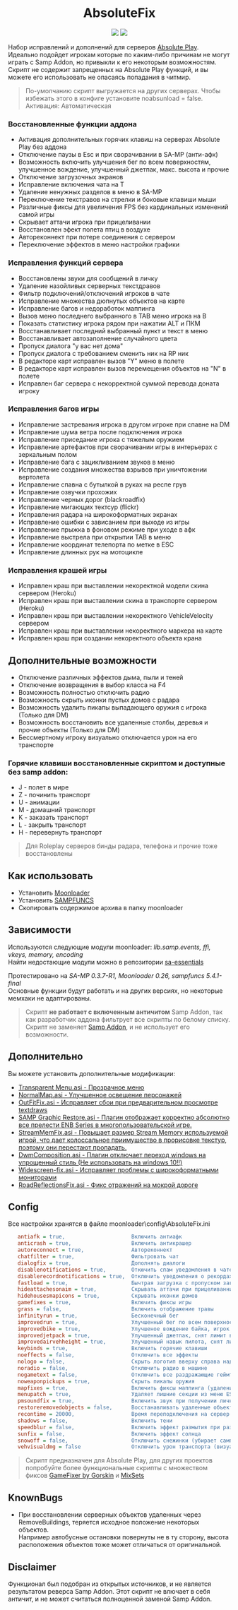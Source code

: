 <h1 align="center">AbsoluteFix</h1>
<p align="center">
    <a href="https://www.sa-mp.mp/"><img src="https://img.shields.io/badge/made%20for-GTA%20SA--MP-blue"></a>
    <a href="https://gta-samp.ru/"><img src="https://img.shields.io/badge/Server-Absolute%20Play-red"></a>
</p>

Набор исправлений и дополнений для серверов [Absolute Play](https://sa-mp.ru/).  
Идеально подойдет игрокам которые по каким-либо причинам не могут играть с Samp Addon, но привыкли к его некоторым возможностям.  
Скрипт не содержит запрещенных на Absolute Play функций, и вы можете его использовать не опасаясь попадания в читмир.  

> По-умолчанию скрипт выгружается на других серверах. Чтобы избежать этого в конфиге установите noabsunload = false.  
Активация: Автоматическая

### Восстановленные функции аддона
* Активация дополнительных горячих клавиш на серверах Absolute Play без аддона
* Отключение паузы в Esc и при сворачивании в SA-MP (анти-афк)
* Возможность включить улучшения бег по всем поверхностям, улучшенное вождение, улучшенный джетпак, макс. высота и прочие
* Отключение загрузочных экранов
* Исправление включения чата на T
* Удаление ненужных разделов в меню в SA-MP
* Переключение текстравов на стрелки и боковые клавиши мыши
* Различные фиксы для увеличения FPS без кардинальных изменений самой игры
* Скрывает аттачи игрока при прицеливании
* Восстановлен эфект полета птиц в воздухе
* Автореконнект при потере соединения с сервером
* Переключение эффектов в меню настройки графики

### Исправления функций сервера
* Восстановлены звуки для сообщений в личку
* Удаление назойливых серверных текстдравов
* Фильтр подключений/отключений игроков в чате
* Исправление множества дюпнутых объектов на карте
* Исправление багов и недоработок маппинга
* Вызов меню последнего выбранного в TAB меню игрока на B
* Показать статистику игрока рядом при нажатии ALT и ПКМ
* Восстанавливает последний выбранный пункт и текст в меню
* Восстанавливает автозаполнение случайного цвета
* Пропуск диалога "у вас нет дома"
* Пропуск диалога с требованием сменить ник на RP ник
* В редакторе карт исправлен вызов "Y" меню в полете
* В редакторе карт исправлен вызов перемещения объектов на "N" в полете
* Исправлен баг сервера с некорректной суммой перевода доната игроку

### Исправления багов игры
* Исправление застревания игрока в другом игроке при спавне на DM
* Исправление шума ветра после подключения игрока
* Исправление приседание игрока с тяжелым оружием
* Исправление артефактов при сворачивании игры в интерьерах с зеркальным полом
* Исправление бага с зацикливанием звуков в меню
* Исправление создания множества взрывов при уничтожении вертолета
* Исправление спавна с бутылкой в руках на респе грув
* Исправление озвучки прохожих
* Исправление черных дорог (blackroadfix)
* Исправление мигающих тектсур (flickr)
* Исправления радара на широкоформатных экранах
* Исправление ошибки с зависанием при выходе из игры
* Исправление прыжка в фоновом режиме при уходе в афк
* Исправление выстрела при открытии TAB в меню
* Исправление координат телепорта по метке в ESC
* Исправление длинных рук на мотоцикле

### Исправления крашей игры
* Исправлен краш при выставлении некоректной модели скина сервером (Heroku)
* Исправлен краш при выставлении скина в транспорте сервером (Heroku)
* Исправлен краш при выставлении некоректного VehicleVelocity сервером
* Исправлен краш при выставлении некоректного маркера на карте
* Исправлен краш при создании некоректного объекта крана

## Дополнительные возможности
* Отключение различных эффектов дыма, пыли и теней
* Отключение возвращения в выбор класса на F4
* Возможность полностью отключить радио
* Возможность скрыть иконки пустых домов с радара
* Возможность удалить пикапы выпадающего оружия с игрока (Только для DM)
* Возможность восстановить все удаленные столбы, деревья и прочие объекты (Только для DM)
* Бессмертному игроку визуально отключается урон на его транспорте

### Горячие клавиши восстановленные скриптом и доступные без samp addon:
* J - полет в мире
* Z - починить транспорт
* U - анимации
* M - домашний транспорт
* K - заказать транспорт
* L - закрыть транспорт
* H - перевернуть транспорт

> Для Roleplay серверов бинды радара, телефона и прочие тоже восстановлены

## Как использовать
- Установить [Moonloader](https://www.blast.hk/threads/13305/)  
- Установить [SAMPFUNCS](https://www.blast.hk/threads/17/)  
- Скопировать содержимое архива в папку moonloader  

## Зависимости
Используются следующие модули moonloader: *lib.samp.events, ffi, vkeys, memory, encoding*  
Найти недостающие модули можно в репозитории [sa-essentials](https://github.com/ins1x/sa-essentials)

Протестировано на *SA-MP 0.3.7-R1, Moonloader 0.26, sampfuncs 5.4.1-final*  
Основные функции будут работать и на других версиях, но некоторые мемхаки не адаптированы.

> Скрипт **не работает с включенным античитом** Samp Addon, так как разработчик аддона фильтрует все скрипты по белому списку.  
Скрипт не заменяет [Samp Addon](https://sa-mp.ru/sampaddon), и не использует его возможности. 

## Дополнительно
Вы можете установить дополнительные модификации:

* [Transparent Menu.asi - Прозрачное меню](https://libertycity.ru/files/gta-san-andreas/96340-transparent-menu.html)
* [NormalMap.asi - Улучшенное освещение персонажей](https://www.blast.hk/threads/19173/)
* [OutFitFix.asi - Исправляет сбои при предварительном просмотре textdraws](https://gtaforums.com/topic/759412-relsa-fixes-for-normalmapweapons-outfit-and-shell/)
* [SAMP Graphic Restore.asi - Плагин отображает корректно абсолютно все прелести ENB Series в многопользовательской игре.](https://www.blast.hk/threads/25150/)
* [StreamMemFix.asi - Повышает размер Stream Memory используемой игрой, что дает колоссальное приимущество в прорисовке текстур, поэтому они перестают пропадать.](https://libertycity.ru/files/gta-san-andreas/31883-sa-streammemfix-2.2.html)
* [DwmComposition.asi - Плагин отключает переход windows на упрощенный стиль (Не использовать на windows 10!!)](https://www.blast.hk/threads/13368/)
* [Widescreen-fix.asi - Исправляет проблемы с широкоформатными мониторами](https://gamemodding.com/ru/gta-san-andreas/others/45270-widescreen-fix.html)
* [RoadReflectionsFix.asi - Фикс отражений на мокрой дороге](https://www.gtagarage.com/mods/show.php?id=22398)

## Config
Все настройки хранятся в файле moonloader\config\AbsoluteFix.ini  
```INI
   antiafk = true,                     Включить антиафк
   anticrash = true,                   Включить антикрашер
   autoreconnect = true,               Автореконнект
   chatfilter = true,                  Фильтровать чат
   dialogfix = true,                   Дополнять диалоги
   disablenotifications = true,        Откючить спам уведомления в чате
   disablerecordnotifications = true,  Отключить уведомления о рекордах
   fastload = true,                    Бычтрая загрузка с пропуском загр. экранов
   hideattachesonaim = true,           Скрывать аттачи при прицеливаннии 
   hidehousesmapicons = true,          Скрывать иконки домов
   gamefixes = true,                   Включить фиксы игры
   grass = false,                      Включить отображение травы
   infinityrun = true,                 Бесконечный бег
   improvedrun = true,                 Улучшенный бег по всем поверхностям
   improvedbike = true,                Улучшеное вождение байка, игрок не падает
   improvedjetpack = true,             Улучшенный джетпак, снят лимит высоты
   improvedairvehheight = true,        Улучшенный навык пилота, снят лимит высоты
   keybinds = true,                    Включить горячие клавиши
   noeffects = false,                  Отключить все эффекты
   nologo = false,                     Скрыть логотип вверху справа над худом
   noradio = false,                    Отключить радио в машине
   nogametext = false,                 Отключить все раздражающие геймтексты на полэкрана
   noweaponpickups = true,             Скрыть пикапы оружия
   mapfixes = true,                    Включить фиксы маппинга (удаление дюпов объектов)
   menupatch = true,                   Удаляет лишние секции из меню ESC
   pmsoundfix = true,                  Включить звук при получении личных сообщений
   restoreremovedobjects = false,      Восстанавливать удаленные объекты
   recontime = 20000,                  Время переподключения на сервер
   shadows = false,                    Включить тени
   speedblur = false,                  Включить эффект размытия при разгоне на машине
   sunfix = false,                     Включить эффект солнца  
   snowoff = false,                    Отключить снежинки (убирает самп объекты со снегом)
   vehvisualdmg = false                Отключить урон транспорта (визуально для вас)
```

> Скрипт предназначен для Absolute Play, для других проектов попробуйте более функциональные скрипты с множеством фиксов
[GameFixer by Gorskin](https://vk.com/@gorskinscripts-gamefixer-obnovlenie-30)
и [MixSets](https://www.mixmods.com.br/2022/03/sa-mixsets/)

## KnownBugs
* При восстановлении серверных объектов удаленных через RemoveBuildings, теряется исходное положение некоторых объектов.  
Например автобусные остановки повернуты не в ту сторону, высота расположения объектов тоже может отличаться от оригинальной.

## Disclaimer
Функционал был подобран из открытых источников, и не является результатом реверса Samp Addon.
Этот скрипт не влючает в себя античит, и не может считаться полноценной заменой Samp Addon.